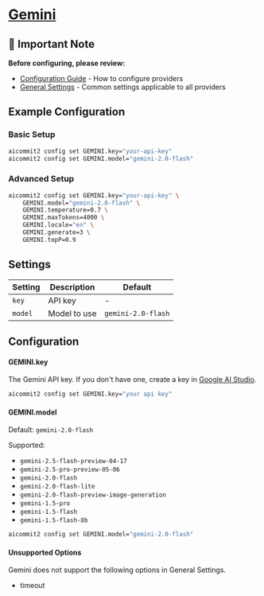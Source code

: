 # <a href="https://gemini.google.com/" target="_blank">Gemini</a>

## 📌 Important Note

**Before configuring, please review:**

- [Configuration Guide](../../README.md#configuration) - How to configure providers
- [General Settings](../../README.md#general-settings) - Common settings applicable to all providers

## Example Configuration

### Basic Setup

```sh
aicommit2 config set GEMINI.key="your-api-key"
aicommit2 config set GEMINI.model="gemini-2.0-flash"
```

### Advanced Setup

```sh
aicommit2 config set GEMINI.key="your-api-key" \
    GEMINI.model="gemini-2.0-flash" \
    GEMINI.temperature=0.7 \
    GEMINI.maxTokens=4000 \
    GEMINI.locale="en" \
    GEMINI.generate=3 \
    GEMINI.topP=0.9
```

## Settings

| Setting | Description  | Default            |
| ------- | ------------ | ------------------ |
| `key`   | API key      | -                  |
| `model` | Model to use | `gemini-2.0-flash` |

## Configuration

#### GEMINI.key

The Gemini API key. If you don't have one, create a key in [Google AI Studio](https://aistudio.google.com/app/apikey).

```sh
aicommit2 config set GEMINI.key="your api key"
```

#### GEMINI.model

Default: `gemini-2.0-flash`

Supported:

- `gemini-2.5-flash-preview-04-17`
- `gemini-2.5-pro-preview-05-06`
- `gemini-2.0-flash`
- `gemini-2.0-flash-lite`
- `gemini-2.0-flash-preview-image-generation`
- `gemini-1.5-pro`
- `gemini-1.5-flash`
- `gemini-1.5-flash-8b`

```sh
aicommit2 config set GEMINI.model="gemini-2.0-flash"
```

#### Unsupported Options

Gemini does not support the following options in General Settings.

- timeout

